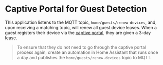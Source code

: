 # Captive Portal for Guest Detection

This application listens to the MQTT topic, `home/guests/renew-devices`, and, upon receiving a matching topic, will renew all guest device leases. When a guest registers their device via the [captive portal](../captive-portal/index.md), they are given a 3-day lease.

> To ensure that they do not need to go through the captive portal process again, create an automation in Home Assistant that runs once a day and publishes the `home/guests/renew-devices` topic to MQTT.
